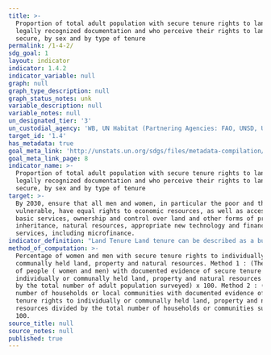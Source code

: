 ```yaml
---
title: >-
  Proportion of total adult population with secure tenure rights to land, with
  legally recognized documentation and who perceive their rights to land as
  secure, by sex and by type of tenure
permalink: /1-4-2/
sdg_goal: 1
layout: indicator
indicator: 1.4.2
indicator_variable: null
graph: null
graph_type_description: null
graph_status_notes: unk
variable_description: null
variable_notes: null
un_designated_tier: '3'
un_custodial_agency: 'WB, UN Habitat (Partnering Agencies: FAO, UNSD, UN Women, UNEP, IFAD)'
target_id: '1.4'
has_metadata: true
goal_meta_link: 'http://unstats.un.org/sdgs/files/metadata-compilation/Metadata-Goal-1.pdf'
goal_meta_link_page: 8
indicator_name: >-
  Proportion of total adult population with secure tenure rights to land, with
  legally recognized documentation and who perceive their rights to land as
  secure, by sex and by type of tenure
target: >-
  By 2030, ensure that all men and women, in particular the poor and the
  vulnerable, have equal rights to economic resources, as well as access to
  basic services, ownership and control over land and other forms of property,
  inheritance, natural resources, appropriate new technology and financial
  services, including microfinance.
indicator_definition: "Land Tenure Land tenure can be described as a bundle of rights that individuals and communities have with regard to land, which may include the rights to occupy, to use, to develop, to inherit, and to transfer land. Some of these rights will be held by individuals, some by groups, and others by political entities. This bundle of rights can be broken up, rearranged and passed on to others. The following is the typology: Secure tenure rights or tenure security Tenure security is the right of individuals and groups to effective protection by the state against evictions, i.e. under international law, \"the permanent or temporary removal against their will of individuals, families and/communities from the home and/or the land they occupy, without the provision of, and access to, appropriate form of legal or other protection\". Security of tenure can then be defined as \"an agreement between an individual or group about land and residential property, which is governed and regulated by a legal and administrative framework. A person or household can be said to have secure tenure when they are protected from involuntary removal from their land or residence by the state, except in exceptional circumstances, and then only by means of a known and agreed legal procedure, which must itself be objective, equally applicable, contestable and independent.\" Perceived tenure security refers to an individual's experience of his/her tenure situation or their estimated probability that their land rights will not be lost as a result of eviction by the state, land owner or other authority, or because of other factors that may cause involuntary relocation or curtail their use of the land, such as threats of land conflicts. Characterizing tenure status is based on four sets of interrelated parameters: \t1. Primary tenure rights on land \t2. Land tenure (rights of occupants on the land) \t3. Occupancy status (of the dwelling unit) \t4. Type of development Legal tenure security refers to the legal status of tenure and its protection backed up by state authority. De facto tenure security is based on the actual control of property, regardless of the legal status in which it is held. It can best be defined by the elements that compose it or contribute to it, such as the length of time of occupation, its socially accepted legitimacy and the level and cohesion of community organization. UNFAO (2003) defines Communally held land is where rights to use resources are held by a community. It refers to situations where rights to use resources are held and controlled by a community. While these rights may include communal rights to pastures and forests, they may also include exclusive private rights to agricultural land and residential plots. Local Communities A group of individuals belonging to the same community residing within or in the same vicinity of a particular parcel, property or natural resource. The community members are co-owners that share exclusive rights and duties, and benefits contribute to the community development. Indigenous land rights Indigenous land rights are rights specific to a particular ethnic group, having evolved through interaction of culture and environment and overseen by authorities whose legitimacy is based on occupation and spiritual ties to the locality. Community land rights Community land rights are collective rights of land ownership, access or use held or exercised in common by members of a community. A community may be designated as a village-based or more geographically dispersed community, or a clan or a lineage. Collective rights A situation where holders of land rights are clearly defined as a group and have the right to exclude others from the enjoyment of those land rights. Collective ownership of a natural resource refers to a situation where the holders of rights to a given natural resource are clearly defined as a collective group, and where they have the right to exclude third parties from the enjoyment of those rights. Common property Common property refers to situations in which entitled beneficiaries hold specified rights in common to specific areas of land, land-based natural resources or other types of property. Property / private property Property signifies dominion or right of use, control and disposition, which one may lawfully exercise over things, objects or land. Property rights Property rights refer to \"a bundle of rights to use, control, and transfer assets, including land. These include the rights to occupy, enjoy and use; to restrict others from entry or use; to dispose, buy or inherit; to develop or improve; to cultivate; to sublet; to realize financial benefits; and to access services in association with land. Open access resources Resources ' including land ' to which everyone has unrestricted access and that are not considered to be the property of anyone. Ecosystem services: Ecosystem services are the benefits people obtain from ecosystems. These include provisioning, regulating, and cultural services that directly affect people and supporting services needed to maintain the other services. Natural resources: The term 'natural resources' refers to oil, minerals, forests, water, and fertile land that occur in nature and can be exploited for economic gain."
method_of_computation: >-
  Percentage of women and men with secure tenure rights to individually or
  communally held land, property and natural resources. Method 1 : (The number
  of people ( women and men) with documented evidence of secure tenure rights to
  individually or communally held land, property and natural resources divided
  by the total number of adult population surveyed) x 100. Method 2 : (The
  number of households or local communities with documented evidence of secure
  tenure rights to individually or communally held land, property and natural
  resources divided by the total number of households or communities surveyed) x
  100.
source_title: null
source_notes: null
published: true
---
```

